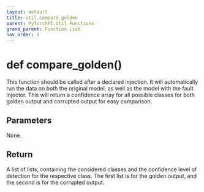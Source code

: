 ```yaml
---
layout: default
title: util.compare_golden
parent: PyTorchFI.Util Functions
grand_parent: Function List
nav_order: 4
---
```


# def compare_golden()

This function should be called after a declared injection. It will automatically run the data on both the original model, as well as the model with the fault injector. This will return a confidence array for all possible classes for both golden output and corrupted output for easy comparison.

## Parameters

None.

## Return

A list of lists, containing the considered classes and the confidence level of detection for the respective class. The first list is for the golden output, and the second is for the corrupted output.
